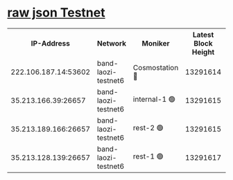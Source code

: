 
[raw json Testnet](https://rpc-check.bandt.stavr.tech/bandt/rpcbandt_result.json)
=

<table><tr><th>IP-Address</th><th>Network</th><th>Moniker</th><th>Latest Block Height</th><th>Earliest Block Height</th><th>Catching Up</th><th>Voting Power</th><th>Scan Time</th></tr><tr><td>222.106.187.14:53602</td><td>band-laozi-testnet6</td><td>Cosmostation 🔴</td><td>13291614</td><td>13177501</td><td>False</td><td>2203223</td><td>2023-11-26T18:57:14.406524577UTC</td></tr><tr><td>35.213.166.39:26657</td><td>band-laozi-testnet6</td><td>internal-1 🟢</td><td>13291615</td><td>13191615</td><td>False</td><td>0</td><td>2023-11-26T18:57:17.660030550UTC</td></tr><tr><td>35.213.189.166:26657</td><td>band-laozi-testnet6</td><td>rest-2 🟢</td><td>13291615</td><td>13191615</td><td>False</td><td>0</td><td>2023-11-26T18:57:18.861381782UTC</td></tr><tr><td>35.213.128.139:26657</td><td>band-laozi-testnet6</td><td>rest-1 🟢</td><td>13291617</td><td>13191617</td><td>False</td><td>0</td><td>2023-11-26T18:57:24.152486617UTC</td></tr></table>
